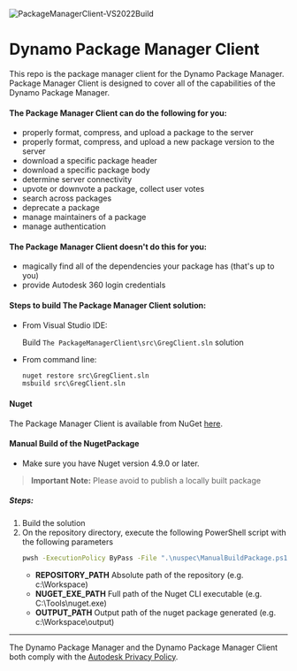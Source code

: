 ![PackageManagerClient-VS2022Build](https://github.com/DynamoDS/PackageManagerClient/workflows/PackageManagerClient-VS2022Build/badge.svg)
# Dynamo Package Manager Client

This repo is the package manager client for the Dynamo Package Manager.  Package Manager Client is designed to cover all of the capabilities of the Dynamo Package Manager.  

#### The Package Manager Client can do the following for you:

* properly format, compress, and upload a package to the server
* properly format, compress, and upload a new package version to the server
* download a specific package header
* download a specific package body
* determine server connectivity
* upvote or downvote a package, collect user votes
* search across packages
* deprecate a package
* manage maintainers of a package
* manage authentication

#### The Package Manager Client doesn't do this for you:

* magically find all of the dependencies your package has (that's up to you)
* provide Autodesk 360 login credentials

#### Steps to build The Package Manager Client solution:

- From Visual Studio IDE:

    Build `The PackageManagerClient\src\GregClient.sln` solution

- From command line:

    ```bat
    nuget restore src\GregClient.sln
    msbuild src\GregClient.sln
    ```

#### Nuget
The Package Manager Client is available from NuGet [here](https://www.nuget.org/packages/Greg/). 

#### Manual Build of the NugetPackage
- Make sure you have Nuget version 4.9.0 or later.
>**Important Note:** Please avoid to publish a locally built package

##### Steps:

1. Build the solution
2. On the repository directory, execute the following PowerShell script with the following parameters
   ```bat
   pwsh -ExecutionPolicy ByPass -File ".\nuspec\ManualBuildPackage.ps1 [REPOSITORY_PATH] [NUGET_EXE_PATH] [OUTPUT_PATH]"
   ```
   - **REPOSITORY_PATH** Absolute path of the repository (e.g. c:\Workspace)
   - **NUGET_EXE_PATH** Full path of the Nuget CLI executable (e.g. C:\Tools\nuget.exe)
   - **OUTPUT_PATH** Output path of the nuget package generated (e.g. c:\Workspace\output)

___

The Dynamo Package Manager and the Dynamo Package Manager Client both comply with the [Autodesk Privacy Policy](https://www.autodesk.com/company/legal-notices-trademarks/privacy-statement).
